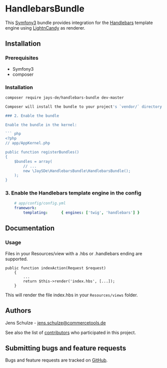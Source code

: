 HandlebarsBundle
============

This [Symfony3](http://symfony.com/) bundle provides integration for the [Handlebars](http://handlebarsjs.com/) template engine using [LightnCandy](https://packagist.org/packages/zordius/lightncandy) as renderer.

Installation
------------

### Prerequisites

 * Symfony3
 * composer


### Installation

```bash
composer require jays-de/handlebars-bundle dev-master

Composer will install the bundle to your project's `vendor/` directory.

### 2. Enable the bundle

Enable the bundle in the kernel:

``` php
<?php
// app/AppKernel.php

public function registerBundles()
{
    $bundles = array(
        // ...
        new \JaySDe\HandlebarsBundle\HandlebarsBundle();
    );
}
```

### 3. Enable the Handlebars template engine in the config

``` yml
    # app/config/config.yml
    framework:
        templating:      { engines: ['twig', 'handlebars'] }
```

Documentation
-------------

### Usage

Files in your Resources/view with a .hbs or .handlebars ending are supported.

```
public function indexAction(Request $request)
    {
        ...
        return $this->render('index.hbs', [...]);
    }
```

This will render the file index.hbs in your `Resources/views` folder.

Authors
-------

Jens Schulze - <jens.schulze@commercetools.de>

See also the list of [contributors](https://github.com/jayS-de/HandlebarsBundle/contributors) who participated in this project.

Submitting bugs and feature requests
------------------------------------

Bugs and feature requests are tracked on [GitHub](https://github.com/jayS-de/HandlebarsBundle/issues).
